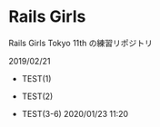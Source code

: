 # Rails Girls

Rails Girls Tokyo 11th の練習リポジトリ

2019/02/21

* TEST(1)

* TEST(2)

* TEST(3-6) 2020/01/23 11:20

